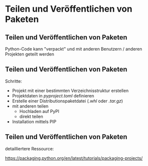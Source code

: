 # Teilen und Veröffentlichen von Paketen

## Teilen und Veröffentlichen von Paketen

Python-Code kann "verpackt" und mit anderen Benutzern / anderen Projekten geteilt werden

## Teilen und Veröffentlichen von Paketen

Schritte:

- Projekt mit einer bestimmten Verzeichnisstruktur erstellen
- Projektdaten in _pyproject.toml_ definieren
- Erstelle einer Distributionspaketdatei (_.whl_ oder _.tar.gz_)
- mit anderen teilen
  - Hochladen auf PyPI
  - direkt teilen
- Installation mittels PIP

## Teilen und Veröffentlichen von Paketen

detailliertere Ressource:

https://packaging.python.org/en/latest/tutorials/packaging-projects/
